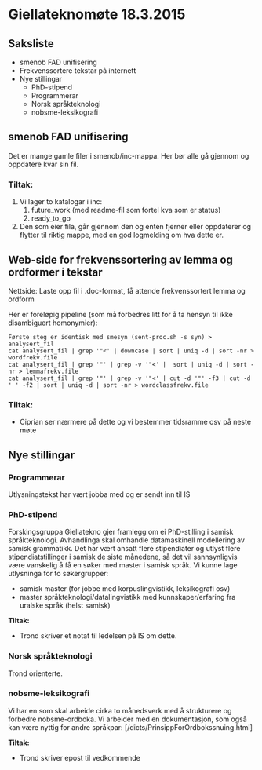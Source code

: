 # Giellateknomøte 18.3.2015

## Saksliste

* smenob FAD unifisering
* Frekvenssortere tekstar på internett
* Nye stillingar
    - PhD-stipend
    - Programmerar
    - Norsk språkteknologi
    - nobsme-leksikografi

##  smenob FAD unifisering

Det er mange gamle filer i smenob/inc-mappa. Her bør alle gå gjennom og oppdatere kvar sin fil.

### Tiltak:
1. Vi lager to katalogar i inc:
    1. future_work (med readme-fil som fortel kva som er status)
    1. ready_to_go
1. Den som eier fila, går gjennom den og enten fjerner eller oppdaterer og flytter til riktig mappe, med en god logmelding om hva dette er.

##  Web-side for frekvenssortering av lemma og ordformer i tekstar

Nettside: Laste opp fil i .doc-format, få attende frekvenssortert lemma og ordform

Her er foreløpig pipeline (som må forbedres litt for å ta hensyn til ikke disambiguert homonymier):
```
Første steg er identisk med smesyn (sent-proc.sh -s syn) > analysert_fil
cat analysert_fil | grep '"<' | downcase | sort | uniq -d | sort -nr > wordfrekv.file
cat analysert_fil | grep '"' | grep -v '"<' |  sort | uniq -d | sort -nr > lemmafrekv.file
cat analysert_fil | grep '"' | grep -v '"<' | cut -d '"' -f3 | cut -d ' ' -f2 | sort | uniq -d | sort -nr > wordclassfrekv.file
```

### Tiltak:
* Ciprian ser nærmere på dette og vi bestemmer tidsramme osv på neste møte

##  Nye stillingar
###  Programmerar
Utlysningstekst har vært jobba med og er sendt inn til IS

###  PhD-stipend
Forskingsgruppa Giellatekno gjer framlegg om ei PhD-stilling i samisk språkteknologi. Avhandlinga skal omhandle datamaskinell modellering av samisk grammatikk. Det har vært ansatt flere stipendiater og utlyst flere stipendiatstillinger i samisk de siste månedene, så det vil sannsynligvis være vanskelig å få en søker med master i samisk språk. Vi kunne lage utlysninga for to søkergrupper:

* samisk master (for jobbe med korpuslingvistikk, leksikografi osv)
* master språkteknologi/datalingvistikk med kunnskaper/erfaring fra uralske språk (helst samisk)

**Tiltak:**
* Trond skriver et notat til ledelsen på IS om dette.

###  Norsk språkteknologi
Trond orienterte.

###  nobsme-leksikografi
Vi har en som skal arbeide cirka to månedsverk med å strukturere og forbedre nobsme-ordboka. Vi arbeider med en dokumentasjon, som også kan være nyttig for andre språkpar: [/dicts/PrinsippForOrdbokssnuing.html]

**Tiltak:**
* Trond skriver epost til vedkommende
